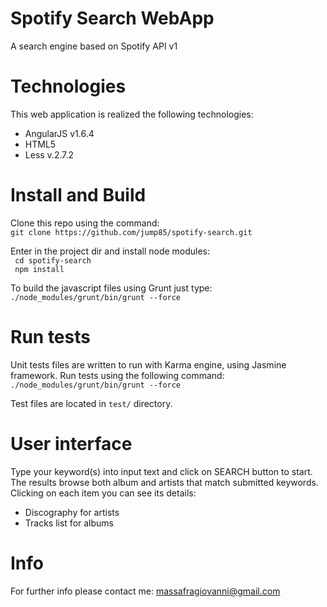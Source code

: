 # Spotify Search WebApp

A search engine based on Spotify API v1


# Technologies
This web application is realized the following technologies:
- AngularJS v1.6.4
- HTML5
- Less v.2.7.2


# Install and Build
Clone this repo using the command: <br>
  ` git clone https://github.com/jump85/spotify-search.git `
  
Enter in the project dir and install node modules:<br>
` cd spotify-search` <br>
` npm install`

To build the javascript files using Grunt just type:<br>
` ./node_modules/grunt/bin/grunt --force `


# Run tests
Unit tests files are written to run with Karma engine, using Jasmine framework. 
Run tests using the following command:<br>
` ./node_modules/grunt/bin/grunt --force `

Test files are located in `test/` directory.


# User interface
Type your keyword(s) into input text and click on SEARCH button to start.
The results browse both album and artists that match submitted keywords.
Clicking on each item you can see its details:
- Discography for artists
- Tracks list for albums


# Info
For further info please contact me: massafragiovanni@gmail.com
